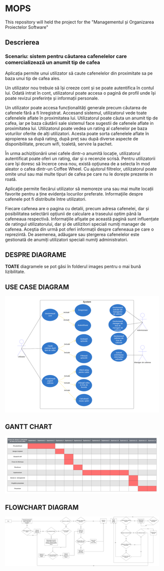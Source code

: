# MOPS

This repository will held the project for the "Managementul și Organizarea Proiectelor Software"

## Descrierea

### Scenariu: sistem pentru căutarea cafenelelor care comercializează un anumit tip de cafea

Aplicaţia permite unui utilizator să caute cafenelelor din proximitate sa pe baza unui tip de cafea ales.

Un utilizator nou trebuie să își creeze cont și se poate autentifica în contul lui. Odată intrat în cont, utilizatorul poate accesa o pagină de profil unde își poate revizui preferințe și informații personale.

Un utilizator poate accesa funcționalități generale precum căutarea de cafenele fără a fi înregistrat.
Accesand sistemul, utilizatorul vede toate cafenelele aflate în proximitatea lui. Utilizatorul poate căuta un anumit tip de cafea, iar pe baza căutării sale sistemul face sugestii de cafenele aflate in proximitatea lui. Utilizatorul poate vedea un rating al cafenelor pe baza voturilor oferite de alți utilizatori. Acesta poate sorta cafenelele aflate în apropierea sa după rating, după preț sau după diverse aspecte de disponibilitate, precum wifi, toaletă, servire la pachet.

În urma achiziționării unei cafele dintr-o anumită locație, utilizatorul autentificat poate oferi un rating, dar și o recenzie scrisă. Pentru utilizatorii care îşi doresc să încerce ceva nou, există opţiunea de a selecta în mod aleator o cafea dintr-un Coffee Wheel. Cu ajutorul filtrelor, utilizatorul poate omite unul sau mai multe tipuri de cafea pe care nu le dorește prezente in roată.

Aplicaţie permite fiecărui utilizator să memoreze una sau mai multe locații favorite pentru a ține evidența locurilor preferate. Informaţiile despre cafenele pot fi distribuite între utilizatori.

Fiecare cafenea are o pagina cu detalii, precum adresa cafenelei, dar și posibilitatea selectării opțiunii de calculare a traseului optim până la cafeneaua respectivă. Informaţiile afişate pe această pagină sunt influențate de ratingul utilizatorului, dar și de utilizitori speciali numiţi manager de cafenea. Aceştia din urmă pot oferi informații despre cafeneaua pe care o reprezintă. De asemenea, adăugare sau ștergerea cafenelelor este gestionată de anumiți utilizatori speciali numiţi administratori.

## DESPRE DIAGRAME

**TOATE** diagramele se pot găsi în folderul images pentru o mai bună lizibilitate.

## USE CASE DIAGRAM

![use case diagram pentru cofinder](images/Use%20case%20diagram.png)

## GANTT CHART

![gantt chart pentru cofinder](images/Gantt%20chart.png)

## FLOWCHART DIAGRAM

![flowchart diagram pentru cofinder](images/Flowchart%20diagram.png)
